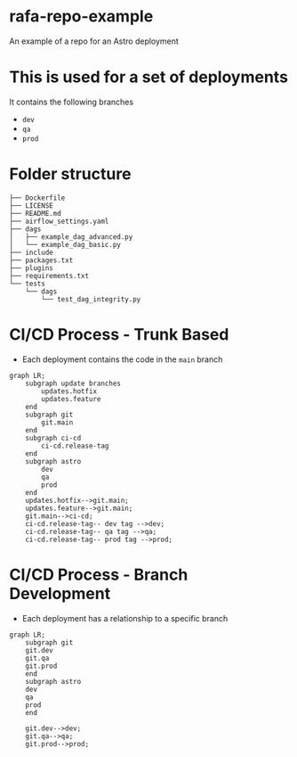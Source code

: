 # rafa-repo-example
An example of a repo for an Astro deployment

# This is used for a set of deployments
It contains the following branches
* `dev`
* `qa`
* `prod`

# Folder structure

```
├── Dockerfile
├── LICENSE
├── README.md
├── airflow_settings.yaml
├── dags
│   ├── example_dag_advanced.py
│   └── example_dag_basic.py
├── include
├── packages.txt
├── plugins
├── requirements.txt
└── tests
    └── dags
        └── test_dag_integrity.py
```

# CI/CD Process - Trunk Based
* Each deployment contains the code in the `main` branch

```mermaid
graph LR;
    subgraph update branches
        updates.hotfix
        updates.feature
    end
    subgraph git
        git.main
    end
    subgraph ci-cd
        ci-cd.release-tag
    end
    subgraph astro
        dev
        qa
        prod
    end
    updates.hotfix-->git.main;
    updates.feature-->git.main;
    git.main-->ci-cd;
    ci-cd.release-tag-- dev tag -->dev;
    ci-cd.release-tag-- qa tag -->qa;
    ci-cd.release-tag-- prod tag -->prod;
```

# CI/CD Process -  Branch Development
* Each deployment has a relationship to a specific branch

```mermaid
graph LR;
    subgraph git
    git.dev
    git.qa
    git.prod
    end
    subgraph astro
    dev
    qa
    prod
    end
    
    git.dev-->dev;
    git.qa-->qa;
    git.prod-->prod;
```